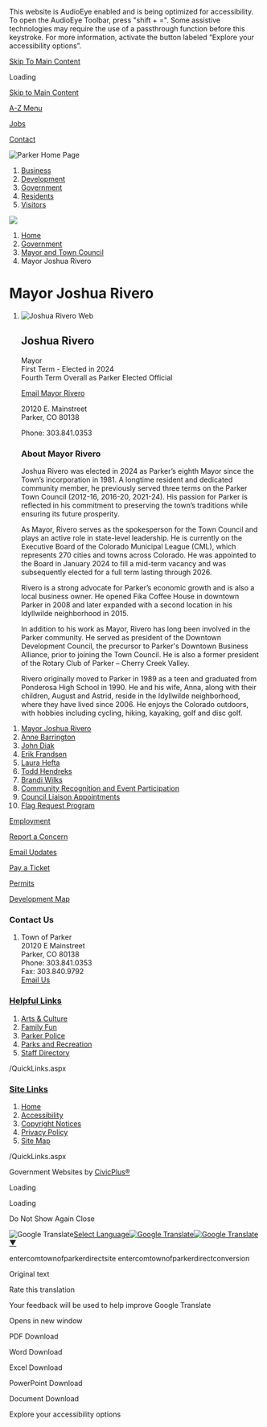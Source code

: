 This website is AudioEye enabled and is being optimized for accessibility. To open the AudioEye Toolbar, press "shift + =". Some assistive technologies may require the use of a passthrough function before this keystroke. For more information, activate the button labeled “Explore your accessibility options”.

[Skip To Main Content](https://www.parkeronline.org/2318/)

Loading

[Skip to Main Content](https://www.parkeronline.org/2318/)

[A-Z Menu](https://www.parkeronline.org/2172/A-to-Z-Directory)

[Jobs](https://www.parkeronline.org/201/Employment-Opportunities)

[Contact](https://www.parkeronline.org/144)

![Parker Home Page](https://www.parkeronline.org/ImageRepository/Document?documentID=27913)

1. [Business](https://www.parkeronline.org/54/Business)
2. [Development](https://www.parkeronline.org/2174/Development)
3. [Government](https://www.parkeronline.org/27/Government)
4. [Residents](https://www.parkeronline.org/55/Residents)
5. [Visitors](https://www.parkeronline.org/2022/Visitors)

<!--THE END-->

![](https://www.parkeronline.org/ImageRepository/Document?documentID=27916)

1. [Home](https://www.parkeronline.org)
2. [Government](https://www.parkeronline.org/27/Government)
3. [Mayor and Town Council](https://www.parkeronline.org/90/Mayor-and-Town-Council)
4. Mayor Joshua Rivero

# Mayor Joshua Rivero

1. ![Joshua Rivero Web](https://www.parkeronline.org/ImageRepository/Document?documentID=27263)
   
   ## Joshua Rivero
   
   Mayor  
   First Term - Elected in 2024  
   Fourth Term Overall as Parker Elected Official
   
   [Email Mayor Rivero](mailto:jrivero@parkerco.gov)
   
   20120 E. Mainstreet  
   Parker, CO 80138
   
   Phone: 303.841.0353
   
   ### **About Mayor Rivero**
   
   Joshua Rivero was elected in 2024 as Parker’s eighth Mayor since the Town’s incorporation in 1981. A longtime resident and dedicated community member, he previously served three terms on the Parker Town Council (2012-16, 2016-20, 2021-24). His passion for Parker is reflected in his commitment to preserving the town’s traditions while ensuring its future prosperity.
   
   As Mayor, Rivero serves as the spokesperson for the Town Council and plays an active role in state-level leadership. He is currently on the Executive Board of the Colorado Municipal League (CML), which represents 270 cities and towns across Colorado. He was appointed to the Board in January 2024 to fill a mid-term vacancy and was subsequently elected for a full term lasting through 2026.
   
   Rivero is a strong advocate for Parker’s economic growth and is also a local business owner. He opened Fika Coffee House in downtown Parker in 2008 and later expanded with a second location in his Idyllwilde neighborhood in 2015.
   
   In addition to his work as Mayor, Rivero has long been involved in the Parker community. He served as president of the Downtown Development Council, the precursor to Parker's Downtown Business Alliance, prior to joining the Town Council. He is also a former president of the Rotary Club of Parker – Cherry Creek Valley.
   
   Rivero originally moved to Parker in 1989 as a teen and graduated from Ponderosa High School in 1990. He and his wife, Anna, along with their children, August and Astrid, reside in the Idyllwilde neighborhood, where they have lived since 2006. He enjoys the Colorado outdoors, with hobbies including cycling, hiking, kayaking, golf and disc golf.

<!--THE END-->

01. [Mayor Joshua Rivero](https://www.parkeronline.org/2318/Mayor-Joshua-Rivero)
02. [Anne Barrington](https://www.parkeronline.org/2319/Anne-Barrington)
03. [John Diak](https://www.parkeronline.org/2306/John-Diak)
04. [Erik Frandsen](https://www.parkeronline.org/2307/Erik-Frandsen)
05. [Laura Hefta](https://www.parkeronline.org/2308/Laura-Hefta)
06. [Todd Hendreks](https://www.parkeronline.org/2309/Todd-Hendreks)
07. [Brandi Wilks](https://www.parkeronline.org/2310/Brandi-Wilks)
08. [Community Recognition and Event Participation](https://www.parkeronline.org/2213/Community-Recognition-and-Event-Particip)
09. [Council Liaison Appointments](https://www.parkeronline.org/2359/Council-Liaison-Appointments)
10. [Flag Request Program](https://www.parkeronline.org/2406/Flag-Request-Program)

[Employment](https://www.parkeronline.org/201/Employment-Opportunities)

[Report a Concern](https://prkc-trk.aspgov.com/eTRAKiT/CRM/issue.aspx)

[Email Updates](https://www.parkeronline.org/list.aspx)

[Pay a Ticket](https://mobile.citepayusa.com/?agency=parkerMUNIco)

[Permits](https://prkc-trk.aspgov.com/eTRAKiT)

[Development Map](https://parkerco.maps.arcgis.com/apps/Shortlist/index.html?appid=7879283391d3453da213a439f2dca232)

### Contact Us

1. Town of Parker  
   20120 E Mainstreet  
   Parker, CO 80138  
   Phone: 303.841.0353  
   Fax: 303.840.9792  
   [Email Us](mailto:town@parkerco.gov)

### [Helpful Links](https://www.parkeronline.org/QuickLinks.aspx?CID=157)

1. [Arts &amp; Culture](https://parkerarts.org)
2. [Family Fun](https://www.parkeronline.org/2032/Family-Fun)
3. [Parker Police](https://parkerpd.org)
4. [Parks and Recreation](https://www.parkerrec.com)
5. [Staff Directory](https://www.parkeronline.org/Directory.aspx)

/QuickLinks.aspx

### [Site Links](https://www.parkeronline.org/QuickLinks.aspx?CID=158)

1. [Home](https://www.parkeronline.org)
2. [Accessibility](https://www.parkeronline.org/2395)
3. [Copyright Notices](https://www.parkeronline.org/site/copyright)
4. [Privacy Policy](https://www.parkeronline.org/2229)
5. [Site Map](https://www.parkeronline.org/sitemap)

/QuickLinks.aspx

Government Websites by [CivicPlus®](https://connect.civicplus.com/referral)

Loading

Loading

Do Not Show Again Close

![Google Translate](https://www.google.com/images/cleardot.gif)[Select Language![Google Translate](https://www.google.com/images/cleardot.gif)​![Google Translate](https://www.google.com/images/cleardot.gif)▼](https://www.parkeronline.org/2318)

entercomtownofparkerdirectsite entercomtownofparkerdirectconversion

Original text

Rate this translation

Your feedback will be used to help improve Google Translate

Opens in new window

PDF Download

Word Download

Excel Download

PowerPoint Download

Document Download

Explore your accessibility options